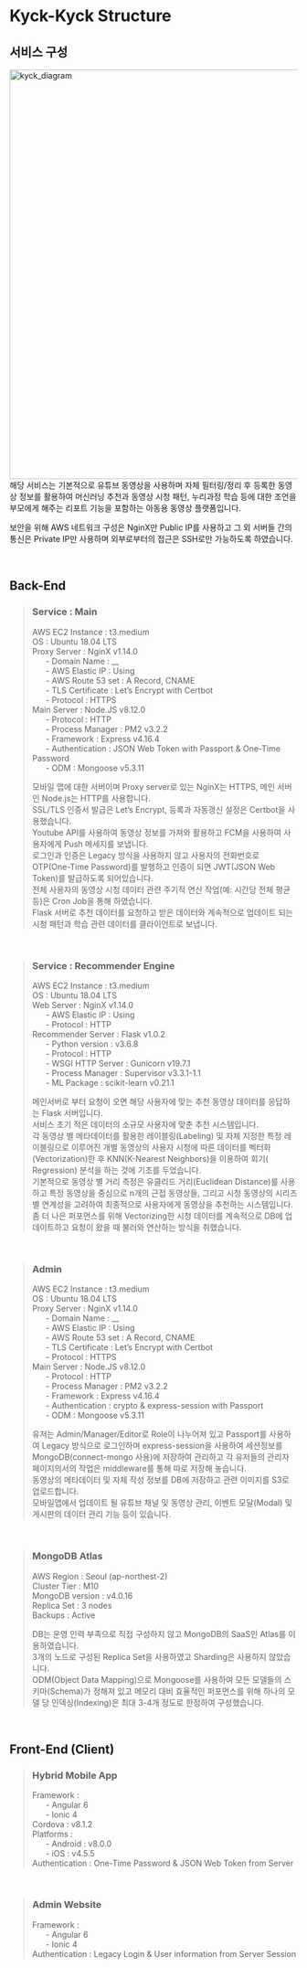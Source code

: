 # Kyck-Kyck Structure

## 서비스 구성
<img width="717" alt="kyck_diagram" src="https://user-images.githubusercontent.com/61036148/87640935-6442d980-c782-11ea-97c6-6e0b15323530.png">
해당 서비스는 기본적으로 유튜브 동영상을 사용하며 자체 필터링/정리 후 등록한 동영상 정보를 활용하여 머신러닝 추천과 동영상 시청 패턴, 누리과정 학습 등에 대한 조언을 부모에게 해주는 리포트 기능을 포함하는 아동용 동영상 플랫폼입니다.

보안을 위해 AWS 네트워크 구성은 NginX만 Public IP를 사용하고 그 외 서버들 간의 통신은 Private IP만 사용하며 외부로부터의 접근은 SSH로만 가능하도록 하였습니다.

<br>


## Back-End

> ### Service : Main
> AWS EC2 Instance : t3.medium   
> OS : Ubuntu 18.04 LTS   
> Proxy Server : NginX v1.14.0   
> &nbsp;&nbsp;&nbsp;&nbsp;&nbsp;&nbsp;- Domain Name : __   
> &nbsp;&nbsp;&nbsp;&nbsp;&nbsp;&nbsp;- AWS Elastic IP : Using   
> &nbsp;&nbsp;&nbsp;&nbsp;&nbsp;&nbsp;- AWS Route 53 set : A Record, CNAME   
> &nbsp;&nbsp;&nbsp;&nbsp;&nbsp;&nbsp;- TLS Certificate : Let’s Encrypt with Certbot   
> &nbsp;&nbsp;&nbsp;&nbsp;&nbsp;&nbsp;- Protocol : HTTPS   
> Main Server : Node.JS v8.12.0   
> &nbsp;&nbsp;&nbsp;&nbsp;&nbsp;&nbsp;- Protocol : HTTP   
> &nbsp;&nbsp;&nbsp;&nbsp;&nbsp;&nbsp;- Process Manager : PM2 v3.2.2   
> &nbsp;&nbsp;&nbsp;&nbsp;&nbsp;&nbsp;- Framework : Express v4.16.4   
> &nbsp;&nbsp;&nbsp;&nbsp;&nbsp;&nbsp;- Authentication : JSON Web Token with Passport & One-Time Password   
> &nbsp;&nbsp;&nbsp;&nbsp;&nbsp;&nbsp;- ODM : Mongoose v5.3.11   
>
> 모바일 앱에 대한 서버이며 Proxy server로 있는 NginX는 HTTPS, 메인 서버인 Node.js는 HTTP를 사용합니다.   
> SSL/TLS 인증서 발급은 Let’s Encrypt, 등록과 자동갱신 설정은 Certbot을 사용했습니다.   
> Youtube API를 사용하여 동영상 정보를 가져와 활용하고 FCM을 사용하여 사용자에게 Push 메세지를 보냅니다.   
> 로그인과 인증은 Legacy 방식을 사용하지 않고 사용자의 전화번호로 OTP(One-Time Password)를 발행하고 인증이 되면 JWT(JSON Web Token)를 발급하도록 되어있습니다.   
> 전체 사용자의 동영상 시청 데이터 관련 주기적 연산 작업(예: 시간당 전체 평균 등)은 Cron Job을 통해 하였습니다.   
> Flask 서버로 추천 데이터를 요청하고 받은 데이터와 계속적으로 업데이트 되는 시청 패턴과 학습 관련 데이터를 클라이언트로 보냅니다.   
<br>

> ### Service : Recommender Engine
> AWS EC2 Instance : t3.medium   
> OS : Ubuntu 18.04 LTS   
> Web Server : NginX v1.14.0   
> &nbsp;&nbsp;&nbsp;&nbsp;&nbsp;&nbsp;-	AWS Elastic IP : Using   
> &nbsp;&nbsp;&nbsp;&nbsp;&nbsp;&nbsp;-	Protocol : HTTP   
> Recommender Server : Flask v1.0.2   
> &nbsp;&nbsp;&nbsp;&nbsp;&nbsp;&nbsp;-	Python version : v3.6.8   
> &nbsp;&nbsp;&nbsp;&nbsp;&nbsp;&nbsp;-	Protocol : HTTP   
> &nbsp;&nbsp;&nbsp;&nbsp;&nbsp;&nbsp;-	WSGI HTTP Server : Gunicorn v19.7.1   
> &nbsp;&nbsp;&nbsp;&nbsp;&nbsp;&nbsp;-	Process Manager : Supervisor v3.3.1-1.1   
> &nbsp;&nbsp;&nbsp;&nbsp;&nbsp;&nbsp;-	ML Package : scikit-learn v0.21.1   
>
> 메인서버로 부터 요청이 오면 해당 사용자에 맞는 추천 동영상 데이터를 응답하는 Flask 서버입니다.   
> 서비스 초기 적은 데이터의 소규모 사용자에 맞춘 추천 시스템입니다.   
> 각 동영상 별 메타데이터를 활용한 레이블링(Labeling) 및 자체 지정한 특정 레이블링으로 이루어진 개별 동영상의 사용자 시청에 따른 데이터를 벡터화(Vectorization)한 후 KNN(K-Nearest Neighbors)을 이용하여 회기( Regression) 분석을 하는 것에 기초를 두었습니다.   
> 기본적으로 동영상 별 거리 측정은 유클리드 거리(Euclidean Distance)를 사용하고 특정 동영상을 중심으로 n개의 근접 동영상들, 그리고 시청 동영상의 시리즈 별 연계성을 고려하여 최종적으로 사용자에게 동영상을 추천하는 시스템입니다.   
> 좀 더 나은 퍼포먼스를 위해 Vectorizing한 시청 데이터를 계속적으로 DB에 업데이트하고 요청이 왔을 때 불러와 연산하는 방식을 취했습니다.   
<br>

> ### Admin
> AWS EC2 Instance : t3.medium   
> OS : Ubuntu 18.04 LTS   
> Proxy Server : NginX v1.14.0   
> &nbsp;&nbsp;&nbsp;&nbsp;&nbsp;&nbsp;-	Domain Name : __   
> &nbsp;&nbsp;&nbsp;&nbsp;&nbsp;&nbsp;-	AWS Elastic IP : Using   
> &nbsp;&nbsp;&nbsp;&nbsp;&nbsp;&nbsp;-	AWS Route 53 set : A Record, CNAME   
> &nbsp;&nbsp;&nbsp;&nbsp;&nbsp;&nbsp;-	TLS Certificate : Let’s Encrypt with Certbot   
> &nbsp;&nbsp;&nbsp;&nbsp;&nbsp;&nbsp;-	Protocol : HTTPS   
> Main Server : Node.JS v8.12.0   
> &nbsp;&nbsp;&nbsp;&nbsp;&nbsp;&nbsp;-	Protocol : HTTP   
> &nbsp;&nbsp;&nbsp;&nbsp;&nbsp;&nbsp;-	Process Manager : PM2 v3.2.2   
> &nbsp;&nbsp;&nbsp;&nbsp;&nbsp;&nbsp;-	Framework : Express v4.16.4   
> &nbsp;&nbsp;&nbsp;&nbsp;&nbsp;&nbsp;-	Authentication : crypto & express-session with Passport   
> &nbsp;&nbsp;&nbsp;&nbsp;&nbsp;&nbsp;-	ODM : Mongoose v5.3.11   
>
> 유저는 Admin/Manager/Editor로 Role이 나누어져 있고 Passport를 사용하여 Legacy 방식으로 로그인하며 express-session을 사용하여 세션정보를 MongoDB(connect-mongo 사용)에 저장하여 관리하고 각 유저들의 관리자 페이지의서의 작업은 middleware를 통해 따로 저장해 놓습니다.   
> 동영상의 메타데이터 및 자체 작성 정보를 DB에 저장하고 관련 이미지를 S3로 업로드합니다.   
> 모바일앱에서 업데이트 될 유튜브 채널 및 동영상 관리, 이벤트 모달(Modal) 및 게시판의 데이터 관리 기능 등이 있습니다.   
<br>

> ### MongoDB Atlas
> AWS Region : Seoul (ap-northest-2)   
> Cluster Tier : M10   
> MongoDB version : v4.0.16   
> Replica Set : 3 nodes   
> Backups : Active   
>
> DB는 운영 인력 부족으로 직접 구성하지 않고 MongoDB의 SaaS인 Atlas를 이용하였습니다.   
> 3개의 노드로 구성된 Replica Set을 사용하였고 Sharding은 사용하지 않았습니다.   
> ODM(Object Data Mapping)으로 Mongoose를 사용하여 모든 모델들의 스키마(Schema)가 정해져 있고 메모리 대비 효율적인 퍼포먼스를 위해 하나의 모델 당 인덱싱(Indexing)은 최대 3-4개 정도로 한정하여 구성했습니다.   
<br>


## Front-End (Client)

> ### Hybrid Mobile App
> Framework :   
> &nbsp;&nbsp;&nbsp;&nbsp;&nbsp;&nbsp;-	Angular 6   
> &nbsp;&nbsp;&nbsp;&nbsp;&nbsp;&nbsp;-	Ionic 4   
> Cordova : v8.1.2   
> Platforms :   
> &nbsp;&nbsp;&nbsp;&nbsp;&nbsp;&nbsp;-	Android : v8.0.0   
> &nbsp;&nbsp;&nbsp;&nbsp;&nbsp;&nbsp;-	iOS : v4.5.5   
> Authentication : One-Time Password & JSON Web Token from Server   
<br>

> ### Admin Website
> Framework :   
> &nbsp;&nbsp;&nbsp;&nbsp;&nbsp;&nbsp;-	Angular 6   
> &nbsp;&nbsp;&nbsp;&nbsp;&nbsp;&nbsp;-	Ionic 4   
> Authentication : Legacy Login & User information from Server Session   


